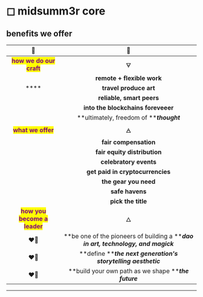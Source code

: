 # ◻ midsumm3r core

## benefits we offer

<mark style="color:green;"></mark>

|                               🧩                               |                                         🧩                                        |
| :------------------------------------------------------------: | :-------------------------------------------------------------------------------: |
|   <mark style="color:purple;">**how we do our craft**</mark>   |                                         🜃                                        |
|                                                                |                             **remote + flexible work**                            |
|                              ****                              |                               **travel produce art**                              |
|                                                                |                             **reliable, smart peers**                             |
|                                                                |                         **into the blockchains foreveeer**                        |
|                                                                |                      **ultimately, freedom of **_**thought**_                     |
|      <mark style="color:purple;">**what we offer**</mark>      |                                         🜁                                        |
|                                                                |                               **fair compensation**                               |
|                                                                |                            **fair equity distribution**                           |
|                                                                |                               **celebratory events**                              |
|                                                                |                          **get paid in cryptocurrencies**                         |
|                                                                |                               **the gear you need**                               |
|                                                                |                                  **safe havens**                                  |
|                                                                |                                 **pick the title**                                |
| <mark style="color:purple;">**how you become a leader**</mark> |                                         🜂                                        |
|                              ❤️‍🔥                             | **be one of the pioneers of building a **_**dao in art, technology, and magick**_ |
|                              ❤️‍🔥                             |           **define **_**the next generation's storytelling aesthetic**_           |
|                              ❤️‍🔥                             |                **build your own path as we shape **_**the future**_               |

****
